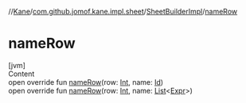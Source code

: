 //[Kane](../../index.md)/[com.github.jomof.kane.impl.sheet](../index.md)/[SheetBuilderImpl](index.md)/[nameRow](name-row.md)



# nameRow  
[jvm]  
Content  
open override fun [nameRow](name-row.md)(row: [Int](https://kotlinlang.org/api/latest/jvm/stdlib/kotlin/-int/index.html), name: [Id](../../com.github.jomof.kane.impl/index.md#%5Bcom.github.jomof.kane.impl%2FId%2F%2F%2FPointingToDeclaration%2F%5D%2FClasslikes%2F-1232148026))  
open override fun [nameRow](name-row.md)(row: [Int](https://kotlinlang.org/api/latest/jvm/stdlib/kotlin/-int/index.html), name: [List](https://kotlinlang.org/api/latest/jvm/stdlib/kotlin.collections/-list/index.html)<[Expr](../../com.github.jomof.kane/-expr/index.md)>)  



